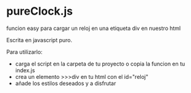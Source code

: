 # pureClock.js
funcion easy para cargar un reloj en una etiqueta div en nuestro html


Escrita en javascript puro.

Para utilizarlo: 

 - carga el script en la carpeta de tu proyecto o copia la funcion en tu index.js
 - crea un elemento >>>div en tu html con el id="reloj"
 - añade los estilos deseados y a disfrutar
